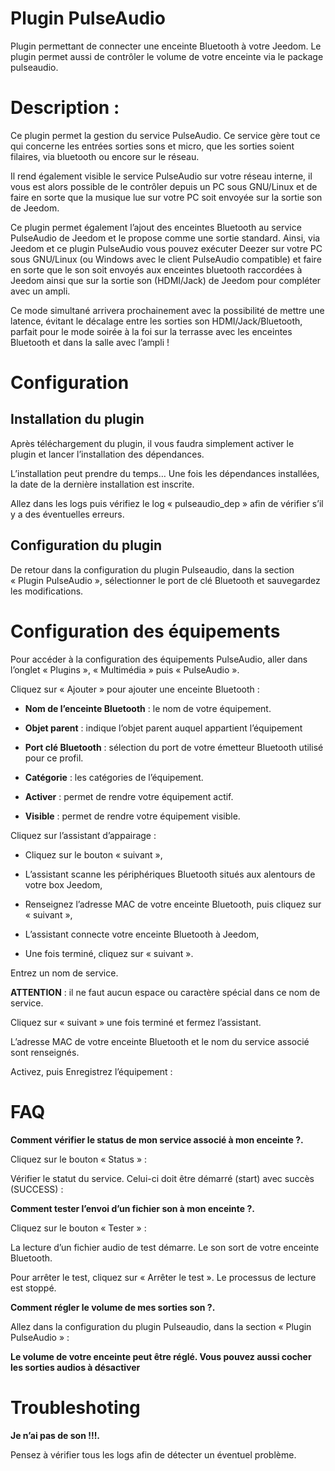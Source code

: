 # Plugin PulseAudio

Plugin permettant de connecter une enceinte Bluetooth à votre Jeedom. Le
plugin permet aussi de contrôler le volume de votre enceinte via le
package pulseaudio.

Description :
=============

Ce plugin permet la gestion du service PulseAudio. Ce service gère tout
ce qui concerne les entrées sorties sons et micro, que les sorties
soient filaires, via bluetooth ou encore sur le réseau.

Il rend également visible le service PulseAudio sur votre réseau
interne, il vous est alors possible de le contrôler depuis un PC sous
GNU/Linux et de faire en sorte que la musique lue sur votre PC soit
envoyée sur la sortie son de Jeedom.

Ce plugin permet également l’ajout des enceintes Bluetooth au service
PulseAudio de Jeedom et le propose comme une sortie standard. Ainsi, via
Jeedom et ce plugin PulseAudio vous pouvez exécuter Deezer sur votre PC
sous GNU/Linux (ou Windows avec le client PulseAudio compatible) et
faire en sorte que le son soit envoyés aux enceintes bluetooth
raccordées à Jeedom ainsi que sur la sortie son (HDMI/Jack) de Jeedom
pour compléter avec un ampli.

Ce mode simultané arrivera prochainement avec la possibilité de mettre
une latence, évitant le décalage entre les sorties son
HDMI/Jack/Bluetooth, parfait pour le mode soirée à la foi sur la
terrasse avec les enceintes Bluetooth et dans la salle avec l’ampli !

Configuration
=============

Installation du plugin
----------------------

Après téléchargement du plugin, il vous faudra simplement activer le
plugin et lancer l’installation des dépendances.

L’installation peut prendre du temps… Une fois les dépendances installées, la date de la dernière installation
est inscrite.

Allez dans les logs puis vérifiez le log « pulseaudio\_dep » afin de
vérifier s’il y a des éventuelles erreurs.

Configuration du plugin
-----------------------

De retour dans la configuration du plugin Pulseaudio, dans la section
« Plugin PulseAudio », sélectionner le port de clé Bluetooth et sauvegardez les modifications.

Configuration des équipements
=============================

Pour accéder à la configuration des équipements PulseAudio, aller dans
l’onglet « Plugins », « Multimédia » puis « PulseAudio ».

Cliquez sur « Ajouter » pour ajouter une enceinte Bluetooth :

-   **Nom de l’enceinte Bluetooth** : le nom de votre équipement.

-   **Objet parent** : indique l’objet parent auquel appartient
    l’équipement

-   **Port clé Bluetooth** : sélection du port de votre émetteur
    Bluetooth utilisé pour ce profil.

-   **Catégorie** : les catégories de l’équipement.

-   **Activer** : permet de rendre votre équipement actif.

-   **Visible** : permet de rendre votre équipement visible.

Cliquez sur l’assistant d’appairage :

- Cliquez sur le bouton « suivant »,

- L’assistant scanne les périphériques Bluetooth situés aux alentours de
votre box Jeedom,

- Renseignez l’adresse MAC de votre enceinte Bluetooth, puis cliquez sur
« suivant »,

- L’assistant connecte votre enceinte Bluetooth à Jeedom,

- Une fois terminé, cliquez sur « suivant ».

Entrez un nom de service.

**ATTENTION** : il ne faut aucun espace ou caractère spécial dans ce nom
de service.

Cliquez sur « suivant » une fois terminé et fermez l’assistant.

L’adresse MAC de votre enceinte Bluetooth et le nom du service associé
sont renseignés.

Activez, puis Enregistrez l’équipement :

FAQ
===

**Comment vérifier le status de mon service associé à mon enceinte ?.**

Cliquez sur le bouton « Status » :

Vérifier le statut du service. Celui-ci doit être démarré (start) avec
succès (SUCCESS) :

**Comment tester l’envoi d’un fichier son à mon enceinte ?.**

Cliquez sur le bouton « Tester » :

La lecture d’un fichier audio de test démarre. Le son sort de votre
enceinte Bluetooth.

Pour arrêter le test, cliquez sur « Arrêter le test ». Le processus de
lecture est stoppé.

**Comment régler le volume de mes sorties son ?.**

Allez dans la configuration du plugin Pulseaudio, dans la section
« Plugin PulseAudio » :

**Le volume de votre enceinte peut être réglé. Vous pouvez aussi cocher
les sorties audios à désactiver**

Troubleshoting
==============

**Je n’ai pas de son !!!.**

Pensez à vérifier tous les logs afin de détecter un éventuel problème.
